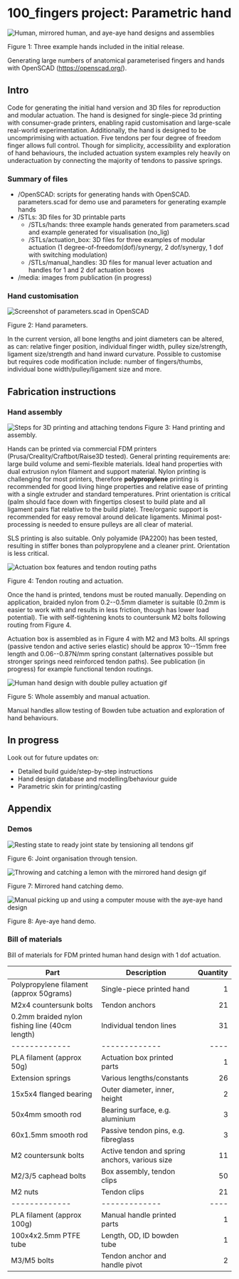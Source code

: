 # 100_fingers project: Parametric hand
![Human, mirrored human, and aye-aye hand designs and assemblies](/media/hands.png)

Figure 1: Three example hands included in the initial release.

Generating large numbers of anatomical parameterised fingers and hands with OpenSCAD (https://openscad.org/).

## Intro
Code for generating the initial hand version and 3D files for reproduction and modular actuation.
The hand is designed for single-piece 3d printing with consumer-grade printers, enabling rapid customisation and large-scale real-world experimentation.
Additionally, the hand is designed to be uncomprimising with actuation. Five tendons per four degree of freedom finger allows full control. Though for simplicity, accessibility and exploration of hand behaviours, the included actuation system examples rely heavily on underactuation by connecting the majority of tendons to passive springs.

### Summary of files
- /OpenSCAD: scripts for generating hands with OpenSCAD. parameters.scad for demo use and parameters for generating example hands
- /STLs: 3D files for 3D printable parts
  - /STLs/hands: three example hands generated from parameters.scad and example generated for visualisation (no_lig)
  - /STLs/actuation_box: 3D files for three examples of modular actuation (1 degree-of-freedom(dof)/synergy, 2 dof/synergy, 1 dof with switching modulation)
  - /STLs/manual_handles: 3D files for manual lever actuation and handles for 1 and 2 dof actuation boxes
- /media: images from publication (in progress)

### Hand customisation
![Screenshot of parameters.scad in OpenSCAD](/media/parameters.png)

Figure 2: Hand parameters.

In the current version, all bone lengths and joint diameters can be altered, as can: relative finger position, individual finger width, pulley size/strength, ligament size/strength and hand inward curvature. Possible to customise but requires code modification include: number of fingers/thumbs, individual bone width/pulley/ligament size and more.

## Fabrication instructions
### Hand assembly
![Steps for 3D printing and attaching tendons](/media/printing.png)
Figure 3: Hand printing and assembly.

Hands can be printed via commercial FDM printers (Prusa/Creality/Craftbot/Raise3D tested). General printing requirements are: large build volume and semi-flexible materials. Ideal hand properties with dual extrusion nylon filament and support material. Nylon printing is challenging for most printers, therefore **polypropylene** printing is recommended for good living hinge properties and relative ease of printing with a single extruder and standard temperatures. Print orientation is critical (palm should face down with fingertips closest to build plate and all ligament pairs flat relative to the build plate). Tree/organic support is recommended for easy removal around delicate ligaments. Minimal post-processing is needed to ensure pulleys are all clear of material.

SLS printing is also suitable. Only polyamide (PA2200) has been tested, resulting in stiffer bones than polypropylene and a cleaner print. Orientation is less critical.

![Actuation box features and tendon routing paths](/media/actuation.png)

Figure 4: Tendon routing and actuation.

Once the hand is printed, tendons must be routed manually. Depending on application, braided nylon from 0.2--0.5mm diameter is suitable (0.2mm is easier to work with and results in less friction, though has lower load potential). Tie with self-tightening knots to countersunk M2 bolts following routing from Figure 4.

Actuation box is assembled as in Figure 4 with M2 and M3 bolts. All springs (passive tendon and active series elastic) should be approx 10--15mm free length and 0.06--0.87N/mm spring constant (alternatives possible but stronger springs need reinforced tendon paths). See publication (in progress) for example functional tendon routings.

![Human hand design with double pulley actuation gif](/media/double_pulley_manual_handle.gif)

Figure 5: Whole assembly and manual actuation.

Manual handles allow testing of Bowden tube actuation and exploration of hand behaviours.

## In progress

Look out for future updates on:
- Detailed build guide/step-by-step instructions
- Hand design database and modelling/behaviour guide
- Parametric skin for printing/casting


## Appendix
### Demos
![Resting state to ready joint state by tensioning all tendons gif](/media/hand_tension.gif)

Figure 6: Joint organisation through tension.

![Throwing and catching a lemon with the mirrored hand design gif](/media/2thumb_catching.gif)

Figure 7: Mirrored hand catching demo.

![Manual picking up and using a computer mouse with the aye-aye hand design](/media/aya_aye_demo.gif)

Figure 8: Aye-aye hand demo.

### Bill of materials
Bill of materials for FDM printed human hand design with 1 dof actuation.

| Part  | Description | Quantity |
| ------------- | ------------- | ----: |
| Polypropylene filament (approx 50grams)  | Single-piece printed hand  | 1 |
| M2x4 countersunk bolts | Tendon anchors | 21 |
| 0.2mm braided nylon fishing line (40cm length) | Individual tendon lines | 31 |
| ------------- | ------------- | ---- |
| PLA filament (approx 50g)  | Actuation box printed parts  | 1 |
| Extension springs | Various lengths/constants | 26 |
| 15x5x4 flanged bearing | Outer diameter, inner, height | 2 |
| 50x4mm smooth rod | Bearing surface, e.g. aluminium | 3 |
| 60x1.5mm smooth rod | Passive tendon pins, e.g. fibreglass | 3 |
| M2 countersunk bolts | Active tendon and spring anchors, various size | 11 |
| M2/3/5 caphead bolts | Box assembly, tendon clips | 50 |
| M2 nuts | Tendon clips | 21 |
| ------------- | ------------- | ---- |
| PLA filament (approx 100g)  | Manual handle printed parts  | 1 |
| 100x4x2.5mm PTFE tube  | Length, OD, ID bowden tube  | 1 |
| M3/M5 bolts  | Tendon anchor and handle pivot  | 2 |
